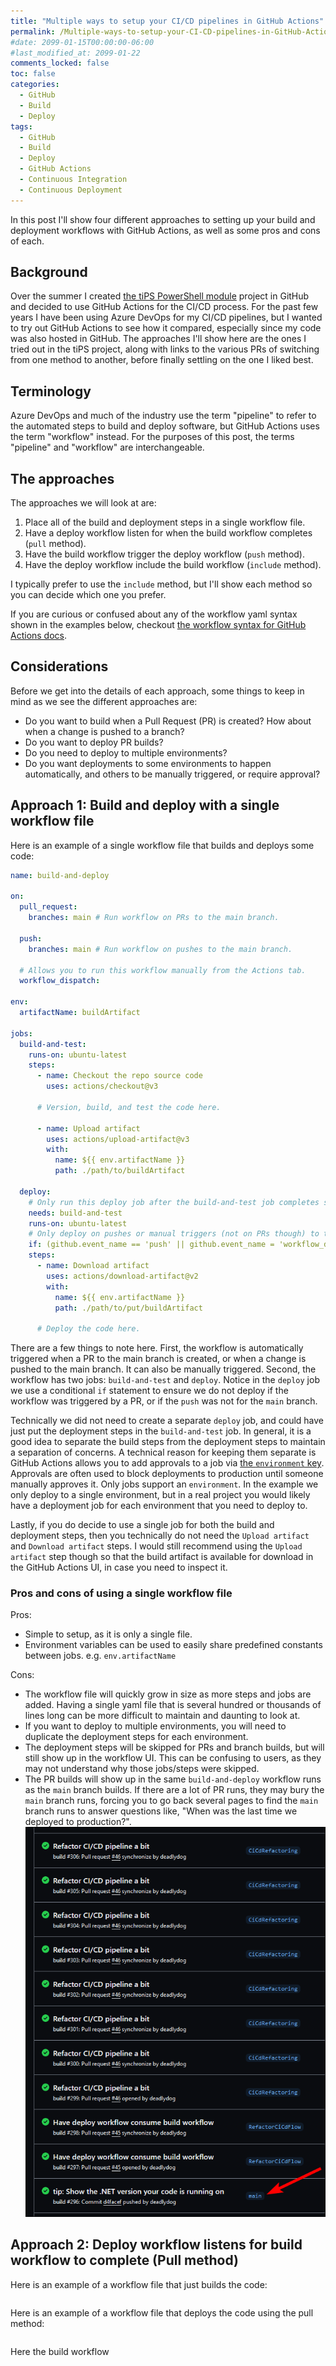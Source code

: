```yaml
---
title: "Multiple ways to setup your CI/CD pipelines in GitHub Actions"
permalink: /Multiple-ways-to-setup-your-CI-CD-pipelines-in-GitHub-Actions/
#date: 2099-01-15T00:00:00-06:00
#last_modified_at: 2099-01-22
comments_locked: false
toc: false
categories:
  - GitHub
  - Build
  - Deploy
tags:
  - GitHub
  - Build
  - Deploy
  - GitHub Actions
  - Continuous Integration
  - Continuous Deployment
---
```


In this post I'll show four different approaches to setting up your build and deployment workflows with GitHub Actions, as well as some pros and cons of each.

## Background

Over the summer I created [the tiPS PowerShell module](https://github.com/deadlydog/PowerShell.tiPS) project in GitHub and decided to use GitHub Actions for the CI/CD process.
For the past few years I have been using Azure DevOps for my CI/CD pipelines, but I wanted to try out GitHub Actions to see how it compared, especially since my code was also hosted in GitHub.
The approaches I'll show here are the ones I tried out in the tiPS project, along with links to the various PRs of switching from one method to another, before finally settling on the one I liked best.

## Terminology

Azure DevOps and much of the industry use the term "pipeline" to refer to the automated steps to build and deploy software, but GitHub Actions uses the term "workflow" instead.
For the purposes of this post, the terms "pipeline" and "workflow" are interchangeable.

## The approaches

The approaches we will look at are:

1. Place all of the build and deployment steps in a single workflow file.
1. Have a deploy workflow listen for when the build workflow completes (`pull` method).
1. Have the build workflow trigger the deploy workflow (`push` method).
1. Have the deploy workflow include the build workflow (`include` method).

I typically prefer to use the `include` method, but I'll show each method so you can decide which one you prefer.

If you are curious or confused about any of the workflow yaml syntax shown in the examples below, checkout [the workflow syntax for GitHub Actions docs](https://docs.github.com/en/actions/using-workflows/workflow-syntax-for-github-actions).

## Considerations

Before we get into the details of each approach, some things to keep in mind as we see the different approaches are:

- Do you want to build when a Pull Request (PR) is created?
  How about when a change is pushed to a branch?
- Do you want to deploy PR builds?
- Do you need to deploy to multiple environments?
- Do you want deployments to some environments to happen automatically, and others to be manually triggered, or require approval?

## Approach 1: Build and deploy with a single workflow file

Here is an example of a single workflow file that builds and deploys some code:

```yaml
name: build-and-deploy

on:
  pull_request:
    branches: main # Run workflow on PRs to the main branch.

  push:
    branches: main # Run workflow on pushes to the main branch.

  # Allows you to run this workflow manually from the Actions tab.
  workflow_dispatch:

env:
  artifactName: buildArtifact

jobs:
  build-and-test:
    runs-on: ubuntu-latest
    steps:
      - name: Checkout the repo source code
        uses: actions/checkout@v3

      # Version, build, and test the code here.

      - name: Upload artifact
        uses: actions/upload-artifact@v3
        with:
          name: ${{ env.artifactName }}
          path: ./path/to/buildArtifact

  deploy:
    # Only run this deploy job after the build-and-test job completes successfully.
    needs: build-and-test
    runs-on: ubuntu-latest
    # Only deploy on pushes or manual triggers (not on PRs though) to the main branch.
    if: (github.event_name == 'push' || github.event_name = 'workflow_dispatch') && github.ref == 'refs/heads/main'
    steps:
      - name: Download artifact
        uses: actions/download-artifact@v2
        with:
          name: ${{ env.artifactName }}
          path: ./path/to/put/buildArtifact

      # Deploy the code here.
```

There are a few things to note here.
First, the workflow is automatically triggered when a PR to the main branch is created, or when a change is pushed to the main branch.
It can also be manually triggered.
Second, the workflow has two jobs: `build-and-test` and `deploy`.
Notice in the `deploy` job we use a conditional `if` statement to ensure we do not deploy if the workflow was triggered by a PR, or if the `push` was not for the `main` branch.

Technically we did not need to create a separate `deploy` job, and could have just put the deployment steps in the `build-and-test` job.
In general, it is a good idea to separate the build steps from the deployment steps to maintain a separation of concerns.
A technical reason for keeping them separate is GitHub Actions allows you to add approvals to a job via [the `environment` key](https://docs.github.com/en/actions/using-workflows/workflow-syntax-for-github-actions#jobsjob_idenvironment).
Approvals are often used to block deployments to production until someone manually approves it.
Only jobs support an `environment`.
In the example we only deploy to a single environment, but in a real project you would likely have a deployment job for each environment that you need to deploy to.

Lastly, if you do decide to use a single job for both the build and deployment steps, then you technically do not need the `Upload artifact` and `Download artifact` steps.
I would still recommend using the `Upload artifact` step though so that the build artifact is available for download in the GitHub Actions UI, in case you need to inspect it.

### Pros and cons of using a single workflow file

Pros:

- Simple to setup, as it is only a single file.
- Environment variables can be used to easily share predefined constants between jobs.
  e.g. `env.artifactName`

Cons:

- The workflow file will quickly grow in size as more steps and jobs are added.
  Having a single yaml file that is several hundred or thousands of lines long can be more difficult to maintain and daunting to look at.
- If you want to deploy to multiple environments, you will need to duplicate the deployment steps for each environment.
- The deployment steps will be skipped for PRs and branch builds, but will still show up in the workflow UI.
  This can be confusing to users, as they may not understand why those jobs/steps were skipped.
- The PR builds will show up in the same `build-and-deploy` workflow runs as the `main` branch builds.
  If there are a lot of PR runs, they may bury the `main` branch runs, forcing you to go back several pages to find the `main` branch runs to answer questions like, "When was the last time we deployed to production?".
  ![Main branch build buried under PR builds](/assets/Posts/2023-10-26-Multiple-ways-to-setup-your-CI-CD-pipelines-in-GitHub-Actions/main-branch-build-buried-under-pr-builds-in-GitHub-workflow-runs.png)

## Approach 2: Deploy workflow listens for build workflow to complete (Pull method)

Here is an example of a workflow file that just builds the code:

```yaml

```

Here is an example of a workflow file that deploys the code using the pull method:

```yaml

```

Here the build workflow
